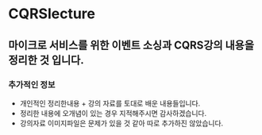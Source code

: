 # CQRSlecture
## 마이크로 서비스를 위한 이벤트 소싱과 CQRS강의 내용을 정리한 것 입니다.
### 추가적인 정보
+ 개인적인 정리한내용 + 강의 자료를 토대로 배운 내용들입니다.
+ 정리한 내용에 오개념이 있는 경우 지적해주시면 감사하겠습니다.
+ 강의자료 이미지파일은 문제가 있을 것 같아 따로 추가하진 않았습니다.